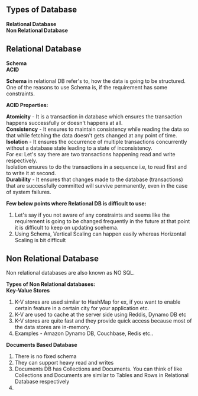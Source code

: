 ## Types of Database </br>
**Relational Database** </br>
**Non Relational Database** 


## Relational Database

**Schema** </br>
**ACID**

**Schema** in relational DB refer's to, how the data is going to be structured.
One of the reasons to use Schema is, if the requirement has some constraints.


**ACID Properties:**

**Atomicity** - It is a transaction in database which ensures the transaction happens successfully or doesn't happens at all.</br>
**Consistency** - It ensures to maintain consistency while reading the data so that while fetching the data doesn't gets changed at any point of time.</br>
**Isolation** - It ensures the occurrence of multiple transactions concurrently without a database state leading to a state of inconsistency.</br>
                For ex: Let's say there are two transactions happening read and write respectively.</br>
                Isolation ensures to do the transactions in a sequence i.e, to read first and to write it at second.</br>
**Durability** - It ensures that changes made to the database (transactions) that are successfully committed will survive permanently, even in the case of system failures.</br>

**Few below points where Relational DB is difficult to use:**</br>
1. Let's say if you not aware of any constraints and seems like the requirement is going to be changed frequently in the future at that point it is difficult to keep on updating scehema.</br>
2. Using Schema, Vertical Scaling can happen easily whereas Horizontal Scaling is bit difficult


## Non Relational Database

Non relational databases are also known as NO SQL.

**Types of Non Relational databases:**</br>
**Key-Value Stores**</br>
1. K-V stores are used similar to HashMap for ex, if you want to enable certain feature in a certain city for your application etc.
2. K-V are used to cache at the server side using Reddis, Dynamo DB etc
3. K-V stores are quite fast and they provide quick access because most of the data stores are in-memory.
4. Examples - Amazon Dynamo DB, Couchbase, Redis etc..

**Documents Based Database**
1. There is no fixed schema
2. They can support heavy read and writes
3. Documents DB has Collections and Documents. You can think of like Collections and Documents are similar to Tables and Rows in Relational Database respectively
4. 
